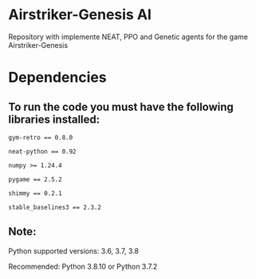 # Airstriker-Genesis AI

Repository with implemente NEAT, PPO and Genetic agents for the game Airstriker-Genesis

# Dependencies
## To run the code you must have the following libraries installed:
`gym-retro == 0.8.0`

`neat-python == 0.92`

`numpy >= 1.24.4`

`pygame == 2.5.2`

`shimmy == 0.2.1`

`stable_baselines3 == 2.3.2`

## Note:
Python supported versions: 3.6, 3.7, 3.8

Recommended: Python 3.8.10 or Python 3.7.2
